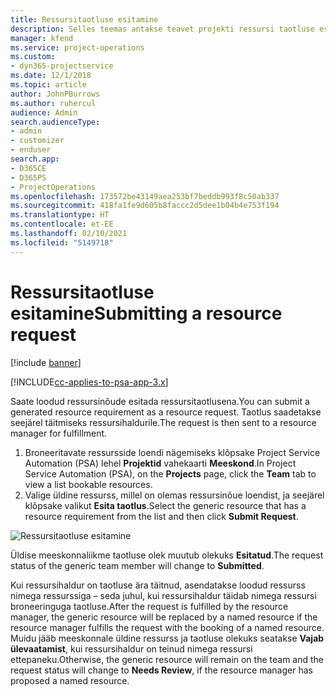 ```yaml
---
title: Ressursitaotluse esitamine
description: Selles teemas antakse teavet projekti ressursi taotluse esitamise kohta.
manager: kfend
ms.service: project-operations
ms.custom:
- dyn365-projectservice
ms.date: 12/1/2018
ms.topic: article
author: JohnPBurrows
ms.author: ruhercul
audience: Admin
search.audienceType:
- admin
- customizer
- enduser
search.app:
- D365CE
- D365PS
- ProjectOperations
ms.openlocfilehash: 173572be43149aea253bf7beddb993f8c50ab337
ms.sourcegitcommit: 418fa1fe9d605b8faccc2d5dee1b04b4e753f194
ms.translationtype: HT
ms.contentlocale: et-EE
ms.lasthandoff: 02/10/2021
ms.locfileid: "5149718"
---
```

# <a name="submitting-a-resource-request"></a><span data-ttu-id="e08d6-103">Ressursitaotluse esitamine</span><span class="sxs-lookup"><span data-stu-id="e08d6-103">Submitting a resource request</span></span>

[!include [banner](../includes/psa-now-project-operations.md)]

[!INCLUDE[cc-applies-to-psa-app-3.x](../includes/cc-applies-to-psa-app-3x.md)]

<span data-ttu-id="e08d6-104">Saate loodud ressursinõude esitada ressursitaotlusena.</span><span class="sxs-lookup"><span data-stu-id="e08d6-104">You can submit a generated resource requirement as a resource request.</span></span> <span data-ttu-id="e08d6-105">Taotlus saadetakse seejärel täitmiseks ressursihaldurile.</span><span class="sxs-lookup"><span data-stu-id="e08d6-105">The request is then sent to a resource manager for fulfillment.</span></span>

1. <span data-ttu-id="e08d6-106">Broneeritavate ressursside loendi nägemiseks klõpsake Project Service Automation (PSA) lehel **Projektid** vahekaarti **Meeskond**.</span><span class="sxs-lookup"><span data-stu-id="e08d6-106">In Project Service Automation (PSA), on the **Projects** page, click the **Team** tab to view a list bookable resources.</span></span> 
2. <span data-ttu-id="e08d6-107">Valige üldine ressurss, millel on olemas ressursinõue loendist, ja seejärel klõpsake valikut **Esita taotlus**.</span><span class="sxs-lookup"><span data-stu-id="e08d6-107">Select the generic resource that has a resource requirement from the list and then click **Submit Request**.</span></span>

![Ressursitaotluse esitamine](media/RM-how-to-18.png)

<span data-ttu-id="e08d6-109">Üldise meeskonnaliikme taotluse olek muutub olekuks **Esitatud**.</span><span class="sxs-lookup"><span data-stu-id="e08d6-109">The request status of the generic team member will change to **Submitted**.</span></span>

<span data-ttu-id="e08d6-110">Kui ressursihaldur on taotluse ära täitnud, asendatakse loodud ressurss nimega ressurssiga – seda juhul, kui ressursihaldur täidab nimega ressursi broneeringuga taotluse.</span><span class="sxs-lookup"><span data-stu-id="e08d6-110">After the request is fulfilled by the resource manager, the generic resource will be replaced by a named resource if the resource manager fulfills the request with the booking of a named resource.</span></span> <span data-ttu-id="e08d6-111">Muidu jääb meeskonnale üldine ressurss ja taotluse olekuks seatakse **Vajab ülevaatamist**, kui ressursihaldur on teinud nimega ressursi ettepaneku.</span><span class="sxs-lookup"><span data-stu-id="e08d6-111">Otherwise, the generic resource will remain on the team and the request status will change to **Needs Review**, if the resource manager has proposed a named resource.</span></span>
